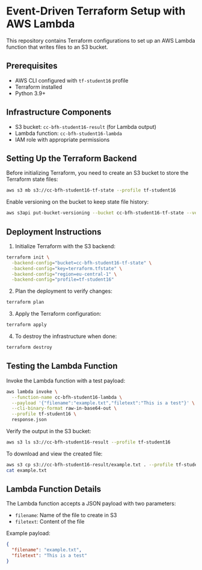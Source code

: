 # Event-Driven Terraform Setup with AWS Lambda

This repository contains Terraform configurations to set up an AWS Lambda function that writes files to an S3 bucket.

## Prerequisites

- AWS CLI configured with `tf-student16` profile
- Terraform installed
- Python 3.9+

## Infrastructure Components

- S3 bucket: `cc-bfh-student16-result` (for Lambda output)
- Lambda function: `cc-bfh-student16-lambda`
- IAM role with appropriate permissions

## Setting Up the Terraform Backend

Before initializing Terraform, you need to create an S3 bucket to store the Terraform state files:

```bash
aws s3 mb s3://cc-bfh-student16-tf-state --profile tf-student16
```

Enable versioning on the bucket to keep state file history:

```bash
aws s3api put-bucket-versioning --bucket cc-bfh-student16-tf-state --versioning-configuration Status=Enabled --profile tf-student16
```

## Deployment Instructions

1. Initialize Terraform with the S3 backend:

```bash
terraform init \
  -backend-config="bucket=cc-bfh-student16-tf-state" \
  -backend-config="key=terraform.tfstate" \
  -backend-config="region=eu-central-1" \
  -backend-config="profile=tf-student16"
```

2. Plan the deployment to verify changes:

```bash
terraform plan
```

3. Apply the Terraform configuration:

```bash
terraform apply
```

4. To destroy the infrastructure when done:

```bash
terraform destroy
```

## Testing the Lambda Function

Invoke the Lambda function with a test payload:

```bash
aws lambda invoke \
  --function-name cc-bfh-student16-lambda \
  --payload '{"filename":"example.txt","filetext":"This is a test"}' \
  --cli-binary-format raw-in-base64-out \
  --profile tf-student16 \
  response.json
```

Verify the output in the S3 bucket:

```bash
aws s3 ls s3://cc-bfh-student16-result --profile tf-student16
```

To download and view the created file:

```bash
aws s3 cp s3://cc-bfh-student16-result/example.txt . --profile tf-student16
cat example.txt
```

## Lambda Function Details

The Lambda function accepts a JSON payload with two parameters:
- `filename`: Name of the file to create in S3
- `filetext`: Content of the file

Example payload:
```json
{
  "filename": "example.txt",
  "filetext": "This is a test"
}
```
